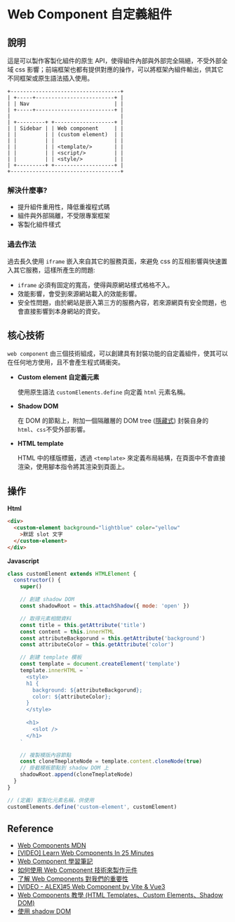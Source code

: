 # Web Component 自定義組件

## 說明

這是可以製作客製化組件的原生 API，使得組件內部與外部完全隔絕，不受外部全域 css 影響；前端框架也都有提供對應的操作，可以將框架內組件輸出，供其它不同框架或原生語法插入使用。

```text
+-----------------------------------+
| +-----+-------------------------+ |
| | Nav                           | |
| +-----+-------------------------+ |
|                                   |
| +---------+ +-------------------+ |
| | Sidebar | | Web component     | |
| |         | | (custom element)  | |
| |         | |                   | |
| |         | | <template/>       | |
| |         | | <script/>         | |
| |         | | <style/>          | |
| +---------+ +-------------------+ |
+-----------------------------------+
```

### 解決什麼事?

- 提升組件重用性，降低重複程式碼
- 組件與外部隔離，不受限專案框架
- 客製化組件樣式

### 過去作法

過去長久使用 `iframe` 嵌入來自其它的服務頁面，來避免 css 的互相影響與快速置入其它服務，這樣所產生的問題:

- `iframe` 必須有固定的寬高，使得與原網站樣式格格不入。
- 效能影響，會受到來源網站載入的效能影響。
- 安全性問題，由於網站是嵌入第三方的服務內容，若來源網頁有安全問題，也會直接影響到本身網站的資安。

## 核心技術

`web component` 由三個技術組成，可以創建具有封裝功能的自定義組件，使其可以在任何地方使用，且不會產生程式碼衝突。

- **Custom element 自定義元素**

  使用原生語法 `customElements.define` 向定義 `html` 元素名稱。

- **Shadow DOM**

  在 DOM 的節點上，附加一個隔離層的 DOM tree ([隱藏式](https://developer.mozilla.org/zh-CN/docs/Web/Web_Components/Using_shadow_DOM)) 封裝自身的 `html`、`css`不受外部影響。

- **HTML template**

  HTML 中的樣版標籤，透過 `<template>` 來定義布局結構，在頁面中不會直接渲染，使用腳本指令將其渲染到頁面上。

## 操作

**Html**

```html
<div>
  <custom-element background="lightblue" color="yellow"
    >默認 slot 文字
  </custom-element>
</div>
```

**Javascript**

```js
class customElement extends HTMLElement {
  constructor() {
    super()

    // 創建 shadow DOM
    const shadowRoot = this.attachShadow({ mode: 'open' })

    // 取得元素相關資料
    const title = this.getAttribute('title')
    const content = this.innerHTML
    const attributeBackgorund = this.getAttribute('background')
    const attributeColor = this.getAttribute('color')

    // 創建 template 模板
    const template = document.createElement('template')
    template.innerHTML = `
      <style>
      h1 {
        background: ${attributeBackgorund};
        color: ${attributeColor};
      }
      </style>
    
      <h1>
        <slot />
      </h1>
    `

    // 複製模版內容節點
    const cloneTmeplateNode = template.content.cloneNode(true)
    // 掛截模板節點到 shadow DOM 上
    shadowRoot.append(cloneTmeplateNode)
  }
}

// (定義) 客製化元素名稱，供使用
customElements.define('custom-element', customElement)
```

## Reference

- [Web Components MDN](https://developer.mozilla.org/en-US/docs/Web/Web_Components)
- [[VIDEO] Learn Web Components In 25 Minutes](https://www.youtube.com/watch?v=2I7uX8m0Ta0)
- [Web Component 學習筆記](https://johnnywang1994.github.io/book/articles/js/web-component.html)
- [如何使用 Web Component 技術來製作元件](https://blog.errorbaker.tw/posts/xiang/build-webcomponent-element/)
- [了解 Web Components 對我們的重要性](https://the-allstars.com/blog/website-information/what-is-web-components-why-is-it-so-important.html)
- [[VIDEO - ALEX]#5 Web Component by Vite & Vue3](https://www.youtube.com/watch?v=pN7fC2vb1Ig)
- [Web Components 教學 (HTML Templates、Custom Elements、Shadow DOM)](https://www.youtube.com/watch?v=spB9e__IPMw)
- [使用 shadow DOM](https://developer.mozilla.org/zh-CN/docs/Web/Web_Components/Using_shadow_DOM)
